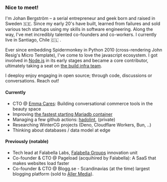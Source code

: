 ### Nice to meet!

I'm Johan Bergström – a serial entrepreneur and geek born and raised in Sweden 🇸🇪. Since my early 20's have built, learned from failures and sold various tech startups using my skills in software engineering. Along the way, I've met incredibly talented co-founders and co-workers. I currently live in Santiago, Chile 🇨🇱 .

Ever since embedding Spidermonkey in Python 2010 (cross-rendering John Resig's Micro Template), I've come to love the javascript ecosystem. I got involved in [Node.js][nodejs] in its early stages and became a core contributor, ultimately taking a seat on [the build infra team][nodejs-build].

I deeploy enjoy engaging in open source; through code, discussions or conversations. Reach out!

#### Currently

- CTO @ [Emma Cares][habit-global]: Building conversational commerce tools in the beauty space
- Improving [the fastest starting Mariadb container][mariadb-alpine]
- Managing a few github actions: [hadolint][hadolint], (private)
- Researching WinterCG projects (Deno, Cloudflare Workers, Bun, ..)
- Thinking about databases / data model at edge

#### Previously (notable)

- Tech lead at Falabella Labs, [Falabella Groups][falabella] innovation unit
- Co-founder & CTO @ Pageload (acquihired by Falabella): A SaaS that makes websites load faster
- Co-founder & CTO @ Blogg.se - Scandinavias (at the time) largest blogging platform (sold to [Aller Media][aller]).

[nodejs]: https://nodejs.org
[nodejs-build]: https://github.com/nodejs/build
[habit-global]: https://github.com/habit-global
[mariadb-alpine]: https://github.com
[hadolint]: https://github.com/jbergstroem/hadolint-gh-action
[falabella]: https://investors.falabella.com/English/overview/default.aspx
[aller]: https://www.aller.se/koncern/
